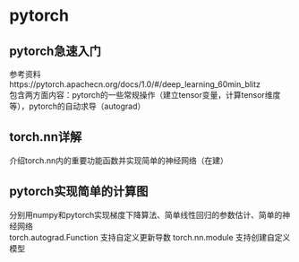 # pytorch  
## pytorch急速入门  
参考资料https://pytorch.apachecn.org/docs/1.0/#/deep_learning_60min_blitz  
包含两方面内容：pytorch的一些常规操作（建立tensor变量，计算tensor维度等），pytorch的自动求导（autograd）  

## torch.nn详解  
介绍torch.nn内的重要功能函数并实现简单的神经网络（在建）

## pytorch实现简单的计算图
分别用numpy和pytorch实现梯度下降算法、简单线性回归的参数估计、简单的神经网络  
torch.autograd.Function  支持自定义更新导数
torch.nn.module 支持创建自定义模型



